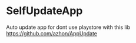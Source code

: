 # SelfUpdateApp
Auto update app for dont use playstore with this lib https://github.com/azhon/AppUpdate